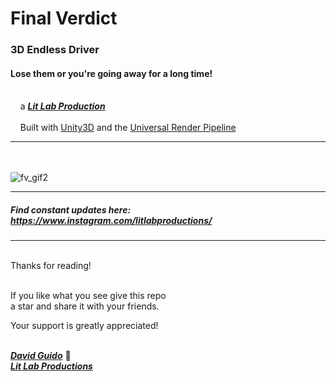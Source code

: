 # Final Verdict
  
### 3D Endless Driver
#### Lose them or you're going away for a long time!
<br/>&nbsp;&nbsp;&nbsp;&nbsp;a [***Lit Lab Production***](https://www.litlabproductions.com)
<br/><br/>&nbsp;&nbsp;&nbsp;&nbsp;Built with [Unity3D](https://github.com/Unity-Technologies) and the 
[Universal Render Pipeline](https://docs.unity3d.com/Packages/com.unity.render-pipelines.universal@7.1/manual/index.html)
***
<br/><br/>
![fv_gif2](https://user-images.githubusercontent.com/34845402/51771885-520d4100-209f-11e9-8a15-8e543af54524.gif)

***


##### Find constant updates here: https://www.instagram.com/litlabproductions/


***

<br/>
Thanks for reading!<br/><br/>
 
If you like what you see give this repo  
a star and share it with your friends.

Your support is greatly appreciated!<br/><br/>


[***David Guido***](https://www.litlabproductions.com/resume-view) :rocket:  
[***Lit Lab Productions***](https://www.litlabproductions.com)
<br/><br/>
